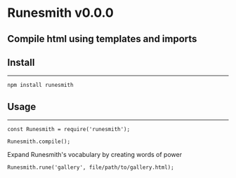 # Runesmith v0.0.0
Compile html using templates and imports
---
## Install
---
```
npm install runesmith
```
## Usage
---
```
const Runesmith = require('runesmith');

Runesmith.compile();
```
Expand Runesmith's vocabulary by creating words of power
```
Runesmith.rune('gallery', file/path/to/gallery.html);
```
